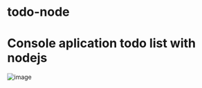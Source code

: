 # todo-node
# Console aplication todo list with nodejs



![image](https://user-images.githubusercontent.com/22625671/219454808-9c5179ef-f9f8-4ccd-aaa1-83627f1051ae.png)
